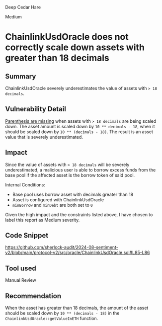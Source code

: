 Deep Cedar Hare

Medium

# ChainlinkUsdOracle does not correctly scale down assets with greater than 18 decimals

## Summary
ChainlinkUsdOracle severely underestimates the value of assets with `> 18 decimals`.

## Vulnerability Detail
[Parenthesis are missing](https://github.com/sherlock-audit/2024-08-sentiment-v2/blob/main/protocol-v2/src/oracle/ChainlinkUsdOracle.sol#L86) when assets with `> 18 decimals` are being scaled down. The asset amount is scaled down by `10 ** decimals - 18`, when it should be scaled down by `10 ** (decimals - 18)`.  The result is an asset value that is severely underestimated. 

## Impact
Since the value of assets with `> 18 decimals` will be severely underestimated, a malicious user is able to borrow excess funds from the base pool if the affected asset is the borrow token of said pool.

Internal Conditions:
- Base pool uses borrow asset with decimals greater than 18
- Asset is configured with ChainlinkUsdOracle
- `minBorrow` and `minDebt` are both set to `0`

Given the high impact and the constraints listed above, I have chosen to label this report as Medium severity. 

## Code Snippet
https://github.com/sherlock-audit/2024-08-sentiment-v2/blob/main/protocol-v2/src/oracle/ChainlinkUsdOracle.sol#L85-L86

## Tool used

Manual Review

## Recommendation
When the asset has greater than 18 decimals, the amount of the asset should be scaled down by `10 ** (decimals - 18)` in the `ChainlinkUsdOracle::getValueInETH` function. 